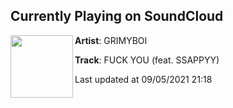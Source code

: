 ## Currently Playing on SoundCloud

[<img align="left" width="100" src="https://i1.sndcdn.com/artworks-qL44oBV4g4F5ZRGG-ZjcTEg-t500x500.jpg">](https://soundcloud.com/grimyboi/fuck-you-feat-ssappyy-grimyboi-the-boogerz?in=grimyboi/sets/goober)

**Artist**: GRIMYBOI 

**Track**: FUCK YOU (feat. SSAPPYY)

Last updated at 09/05/2021 21:18
